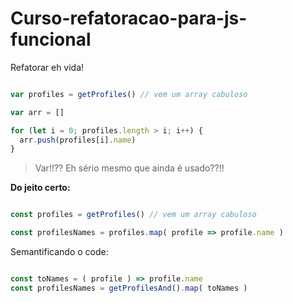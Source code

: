# Curso-refatoracao-para-js-funcional
Refatorar eh vida!


```js

var profiles = getProfiles() // vem um array cabuloso

var arr = []

for (let i = 0; profiles.length > i; i++) {
  arr.push(profiles[i].name)
}

```

> Var!!?? Eh sério mesmo que ainda é usado??!!

**Do jeito certo:**

```js

const profiles = getProfiles() // vem um array cabuloso

const profilesNames = profiles.map( profile => profile.name )

```

Semantificando o code:


```js

const toNames = ( profile ) => profile.name 
const profilesNames = getProfilesAnd().map( toNames )

```
